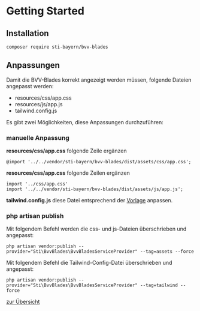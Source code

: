 # Getting Started

## Installation

    composer require sti-bayern/bvv-blades

## Anpassungen

Damit die BVV-Blades korrekt angezeigt werden müssen, folgende Dateien angepasst werden:

- resources/css/app.css
- resources/js/app.js
- tailwind.config.js

Es gibt zwei Möglichkeiten, diese Anpassungen durchzuführen:

### manuelle Anpassung

**resources/css/app.css** folgende Zeile ergänzen

    @import '../../vendor/sti-bayern/bvv-blades/dist/assets/css/app.css';

**resources/css/app.css** folgende Zeilen ergänzen

    import '../css/app.css'
    import '../../vendor/sti-bayern/bvv-blades/dist/assets/js/app.js';

**tailwind.config.js** diese Datei entsprechend der [Vorlage](../templates/tailwind.config.js) anpassen.

### php artisan publish

Mit folgendem Befehl werden die css- und js-Dateien überschrieben und angepasst:

    php artisan vendor:publish --provider="Sti\BvvBlades\BvvBladesServiceProvider" --tag=assets --force

Mit folgendem Befehl die Tailwind-Config-Datei überschrieben und angepasst:

    php artisan vendor:publish --provider="Sti\BvvBlades\BvvBladesServiceProvider" --tag=tailwind --force


[zur Übersicht](../README.md)
